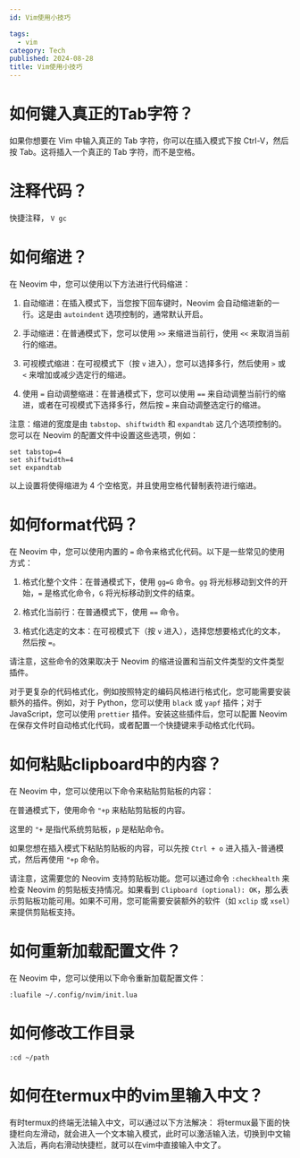 ```yaml
---
id: Vim使用小技巧

tags:
  - vim
category: Tech
published: 2024-08-28
title: Vim使用小技巧
---
```


# 如何键入真正的Tab字符？
如果你想要在 Vim 中输入真正的 Tab 字符，你可以在插入模式下按 Ctrl-V，然后按 Tab。这将插入一个真正的 Tab 字符，而不是空格。

# 注释代码？
快捷注释， `V gc`

# 如何缩进？
在 Neovim 中，您可以使用以下方法进行代码缩进：

1. 自动缩进：在插入模式下，当您按下回车键时，Neovim 会自动缩进新的一行。这是由 `autoindent` 选项控制的，通常默认开启。

2. 手动缩进：在普通模式下，您可以使用 `>>` 来缩进当前行，使用 `<<` 来取消当前行的缩进。

3. 可视模式缩进：在可视模式下（按 `v` 进入），您可以选择多行，然后使用 `>` 或 `<` 来增加或减少选定行的缩进。

4. 使用 `=` 自动调整缩进：在普通模式下，您可以使用 `==` 来自动调整当前行的缩进，或者在可视模式下选择多行，然后按 `=` 来自动调整选定行的缩进。

注意：缩进的宽度是由 `tabstop`、`shiftwidth` 和 `expandtab` 这几个选项控制的。您可以在 Neovim 的配置文件中设置这些选项，例如：

```vim
set tabstop=4
set shiftwidth=4
set expandtab
```

以上设置将使得缩进为 4 个空格宽，并且使用空格代替制表符进行缩进。

# 如何format代码？
在 Neovim 中，您可以使用内置的 `=` 命令来格式化代码。以下是一些常见的使用方式：

1. 格式化整个文件：在普通模式下，使用 `gg=G` 命令。`gg` 将光标移动到文件的开始，`=` 是格式化命令，`G` 将光标移动到文件的结束。

2. 格式化当前行：在普通模式下，使用 `==` 命令。

3. 格式化选定的文本：在可视模式下（按 `v` 进入），选择您想要格式化的文本，然后按 `=`。

请注意，这些命令的效果取决于 Neovim 的缩进设置和当前文件类型的文件类型插件。

对于更复杂的代码格式化，例如按照特定的编码风格进行格式化，您可能需要安装额外的插件。例如，对于 Python，您可以使用 `black` 或 `yapf` 插件；对于 JavaScript，您可以使用 `prettier` 插件。安装这些插件后，您可以配置 Neovim 在保存文件时自动格式化代码，或者配置一个快捷键来手动格式化代码。



# 如何粘贴clipboard中的内容？
在 Neovim 中，您可以使用以下命令来粘贴剪贴板的内容：

在普通模式下，使用命令 `"+p` 来粘贴剪贴板的内容。

这里的 `"+` 是指代系统剪贴板，`p` 是粘贴命令。

如果您想在插入模式下粘贴剪贴板的内容，可以先按 `Ctrl + o` 进入插入-普通模式，然后再使用 `"+p` 命令。

请注意，这需要您的 Neovim 支持剪贴板功能。您可以通过命令 `:checkhealth` 来检查 Neovim 的剪贴板支持情况。如果看到 `Clipboard (optional): OK`，那么表示剪贴板功能可用。如果不可用，您可能需要安装额外的软件（如 `xclip` 或 `xsel`）来提供剪贴板支持。

# 如何重新加载配置文件？
在 Neovim 中，您可以使用以下命令重新加载配置文件：

```vim
:luafile ~/.config/nvim/init.lua
```

# 如何修改工作目录
```vim
:cd ~/path
```
# 如何在termux中的vim里输入中文？

有时termux的终端无法输入中文，可以通过以下方法解决：
将termux最下面的快捷栏向左滑动，就会进入一个文本输入模式，此时可以激活输入法，切换到中文输入法后，再向右滑动快捷栏，就可以在vim中直接输入中文了。



